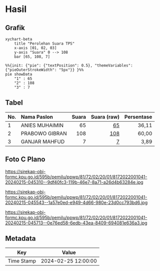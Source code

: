 # Hasil

## Grafik

```mermaid
xychart-beta
    title "Perolehan Suara TPS"
    x-axis [01, 02, 03]
    y-axis "Suara" 0 --> 108
    bar [65, 108, 7]
```

```mermaid
%%{init: {"pie": {"textPosition": 0.5}, "themeVariables": {"pieOuterStrokeWidth": "5px"}} }%%
pie showData
    "1" : 65
    "2" : 108
    "3" : 7
```

## Tabel

| No. | Nama Paslon    | Suara | Suara (raw) | Persentase |
|:--- |:-------------- | -----:| -----------:| ----------:|
| 1   | ANIES MUHAIMIN | 65    | [65][p-1]   | 36,11      |
| 2   | PRABOWO GIBRAN | 108   | [108][p-2]  | 60,00      |
| 3   | GANJAR MAHFUD  | 7     | [7][p-3]    | 3,89       |


[p-1]: https://github.com/gigit-pemilu/pemilu-2024-81-maluku/blob/main/pilpres/hitung-suara/sub/81-maluku/sub/72-kota-tual/sub/02-pulau-dullah-selatan/sub/2001-tual/sub/041-tps/sub/paslon-1.txt
[p-2]: https://github.com/gigit-pemilu/pemilu-2024-81-maluku/blob/main/pilpres/hitung-suara/sub/81-maluku/sub/72-kota-tual/sub/02-pulau-dullah-selatan/sub/2001-tual/sub/041-tps/sub/paslon-2.txt
[p-3]: https://github.com/gigit-pemilu/pemilu-2024-81-maluku/blob/main/pilpres/hitung-suara/sub/81-maluku/sub/72-kota-tual/sub/02-pulau-dullah-selatan/sub/2001-tual/sub/041-tps/sub/paslon-3.txt

## Foto C Plano

https://sirekap-obj-formc.kpu.go.id/595b/pemilu/ppwp/81/72/02/20/01/8172022001041-20240215-045310--9df40fc3-119b-46e7-8a71-a26d4b63284e.jpg

https://sirekap-obj-formc.kpu.go.id/595b/pemilu/ppwp/81/72/02/20/01/8172022001041-20240215-045543--1a57e0ed-e949-4d66-980e-23d0cc793bd6.jpg

https://sirekap-obj-formc.kpu.go.id/595b/pemilu/ppwp/81/72/02/20/01/8172022001041-20240215-045713--0e76ed58-6edb-43ea-8409-694081e636a3.jpg


## Metadata

| Key        | Value               |
| ---------- | ------------------- |
| Time Stamp | 2024-02-25 12:00:00 |



